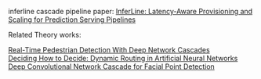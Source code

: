 inferline cascade pipeline
paper: [InferLine: Latency-Aware Provisioning and Scaling for Prediction Serving Pipelines](https://dl.acm.org/doi/10.1145/3419111.3421285)

Related Theory works:

[Real-Time Pedestrian Detection With Deep Network Cascades](http://www.bmva.org/bmvc/2015/papers/paper032/paper032.pdf)\
[Deciding How to Decide: Dynamic Routing in Artificial Neural Networks](https://proceedings.mlr.press/v70/mcgill17a.html)\
[Deep Convolutional Network Cascade for Facial Point Detection](https://openaccess.thecvf.com/content_cvpr_2013/papers/Sun_Deep_Convolutional_Network_2013_CVPR_paper.pdf)
